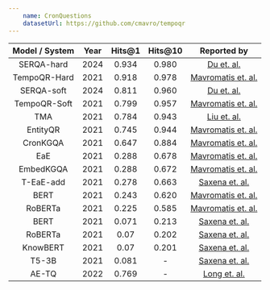 ```yaml
---
    name: CronQuestions
    datasetUrl: https://github.com/cmavro/tempoqr
---
```


| Model / System | Year | Hits@1 | Hits@10 |                                  Reported by                                  |
| :------------: | :--: | :----: | :-----: | :---------------------------------------------------------------------------: |
|  SERQA-hard  | 2024 | 0.934  |  0.980  |          [Du et. al.]([https://arxiv.org/pdf/2112.05785.pdf](https://link.springer.com/article/10.1007/s10844-024-00840-5))           |
|  TempoQR-Hard  | 2021 | 0.918  |  0.978  |          [Mavromatis et. al.](https://arxiv.org/pdf/2112.05785.pdf)           |
|  SERQA-soft  | 2024 | 0.811  |  0.960  |          [Du et. al.]([https://arxiv.org/pdf/2112.05785.pdf](https://link.springer.com/article/10.1007/s10844-024-00840-5))           |
|  TempoQR-Soft  | 2021 | 0.799  |  0.957  |          [Mavromatis et. al.](https://arxiv.org/pdf/2112.05785.pdf)           |
|      TMA       | 2021 | 0.784  |  0.943  |              [Liu et. al.](https://arxiv.org/pdf/2302.12529.pdf)              |
|    EntityQR    | 2021 | 0.745  |  0.944  |          [Mavromatis et. al.](https://arxiv.org/pdf/2112.05785.pdf)           |
|    CronKGQA    | 2021 | 0.647  |  0.884  |          [Mavromatis et. al.](https://arxiv.org/pdf/2112.05785.pdf)           |
|      EaE       | 2021 | 0.288  |  0.678  |          [Mavromatis et. al.](https://arxiv.org/pdf/2112.05785.pdf)           |
|   EmbedKGQA    | 2021 | 0.288  |  0.672  |          [Mavromatis et. al.](https://arxiv.org/pdf/2112.05785.pdf)           |
|   T-EaE-add    | 2021 | 0.278  |  0.663  |            [Saxena et. al.](https://arxiv.org/pdf/2106.01515.pdf)             |
|      BERT      | 2021 | 0.243  |  0.620  |          [Mavromatis et. al.](https://arxiv.org/pdf/2112.05785.pdf)           |
|    RoBERTa     | 2021 | 0.225  |  0.585  |          [Mavromatis et. al.](https://arxiv.org/pdf/2112.05785.pdf)           |
|      BERT      | 2021 | 0.071  |  0.213  |            [Saxena et. al.](https://arxiv.org/pdf/2106.01515.pdf)             |
|    RoBERTa     | 2021 |  0.07  |  0.202  |            [Saxena et. al.](https://arxiv.org/pdf/2106.01515.pdf)             |
|    KnowBERT    | 2021 |  0.07  |  0.201  |            [Saxena et. al.](https://arxiv.org/pdf/2106.01515.pdf)             |
|     T5-3B      | 2021 | 0.081  |    -    |            [Saxena et. al.](https://arxiv.org/pdf/2106.01515.pdf)             |
|     AE-TQ      | 2022 | 0.769  |    -    | [Long et. al.](https://link.springer.com/chapter/10.1007/978-3-031-20891-1_6) |
